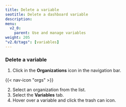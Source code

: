 ```yaml
---
title: Delete a variable
seotitle: Delete a dashboard variable
description:
menu:
  v2_0:
    parent: Use and manage variables
weight: 205
"v2.0/tags": [variables]
---
```


### Delete a variable

1. Click in the **Organizations** icon in the navigation bar.

  {{< nav-icon "orgs" >}}

2. Select an organization from the list.
3. Select the **Variables** tab.
4. Hover over a variable and click the trash can icon.
